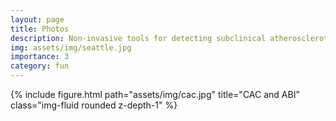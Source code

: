 ```yaml
---
layout: page
title: Photos
description: Non-invasive tools for detecting subclinical atherosclerotic cardiovascular disease
img: assets/img/seattle.jpg
importance: 3
category: fun
---
```


{% include figure.html path="assets/img/cac.jpg" title="CAC and ABI" class="img-fluid rounded z-depth-1" %}


